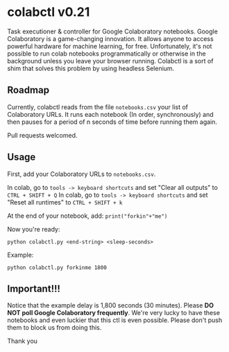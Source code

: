 # colabctl v0.21
Task executioner &amp; controller for Google Colaboratory notebooks. Google Colaboratory is a game-changing innovation. It allows anyone to access powerful hardware for machine learning, for free. Unfortunately, it's not possible to run colab notebooks programmatically or otherwise in the background unless you leave your browser running. Colabctl is a sort of shim that solves this problem by using headless Selenium.

## Roadmap
Currently, colabctl reads from the file `notebooks.csv` your list of Colaboratory URLs. It runs each notebook (In order, synchronously) and then pauses for a period of n seconds of time before running them again.

Pull requests welcomed.

## Usage
First, add your Colaboratory URLs to `notebooks.csv`.

In colab, go to `tools -> keyboard shortcuts` and set "Clear all outputs" to `CTRL + SHIFT + Q`
In colab, go to `tools -> keyboard shortcuts` and set "Reset all runtimes" to `CTRL + SHIFT + k`

At the end of your notebook, add: `print("forkin"+"me")`

Now you're ready:

`python colabctl.py <end-string> <sleep-seconds>`

Example:

`python colabctl.py forkinme 1800`

## Important!!!

Notice that the example delay is 1,800 seconds (30 minutes). Please **DO NOT poll Google Colaboratory frequently**. We're very lucky to have these notebooks and even luckier that this ctl is even possible. Please don't push them to block us from doing this.

Thank you
